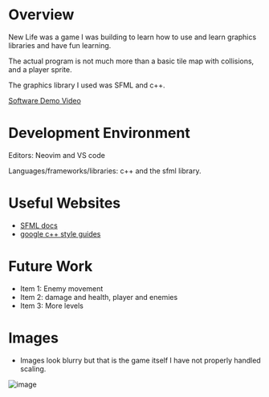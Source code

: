 # Overview

New Life was a game I was building to learn how to use and learn graphics 
libraries and have fun learning.

The actual program is not much more than a basic tile map with collisions, and a player sprite. 

The graphics library I used was SFML and c++. 

[Software Demo Video](https://www.youtube.com/watch?v=TKum7AfY2Do)

# Development Environment
Editors: Neovim and VS code

Languages/frameworks/libraries: c++ and the sfml library.

# Useful Websites
* [SFML docs](https://www.sfml-dev.org/documentation/2.6.1/)
* [google c++ style guides](https://google.github.io/styleguide/cppguide.html)

# Future Work
* Item 1: Enemy movement
* Item 2: damage and health, player and enemies
* Item 3: More levels

# Images
- Images look blurry but that is the game itself I have not properly handled scaling.

![image](https://github.com/Calvinbullock/new-life/assets/37564710/7d5068b7-290f-4bb4-a376-4e0545158c18)

